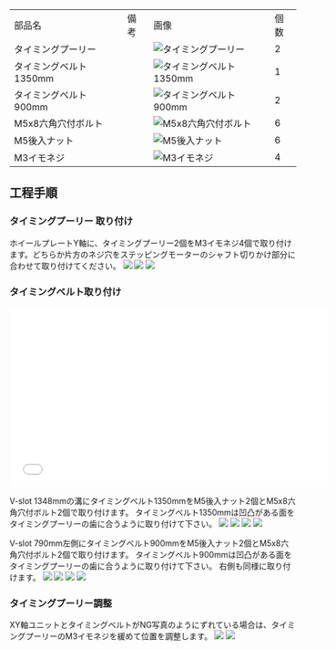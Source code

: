 <table class="packing-list">
    <tbody>
        <tr>
            <td>部品名</td>
            <td>備考</td>
            <td class="packing-img">画像</td>
            <td>個数</td>
        </tr>
        <tr>
            <td>タイミングプーリー</td>
            <td></td>
            <td><img src="images/019/packing/030.jpg" alt="タイミングプーリー"/></td>
            <td>2</td>
        </tr>
        <tr>
            <td>タイミングベルト1350mm</td>
            <td></td>
            <td><img src="images/019/packing/031.jpg" alt="タイミングベルト1350mm"/></td>
            <td>1</td>
        </tr>
        <tr>
            <td>タイミングベルト900mm</td>
            <td></td>
            <td><img src="images/019/packing/032.jpg" alt="タイミングベルト900mm"/></td>
            <td>2</td>
        </tr>
        <tr>
            <td>M5x8六角穴付ボルト</td>
            <td></td>
            <td><img src="images/019/packing/144.jpg" alt="M5x8六角穴付ボルト"/></td>
            <td>6</td>
        </tr>
        <tr>
            <td>M5後入ナット</td>
            <td></td>
            <td><img src="images/019/packing/139.jpg" alt="M5後入ナット"/></td>
            <td>6</td>
        </tr>
        <tr>
            <td>M3イモネジ</td>
            <td></td>
            <td><img src="images/019/packing/203.jpg" alt="M3イモネジ"/></td>
            <td>4</td>
        </tr>
    </tbody>
</table>

## 工程手順

### タイミングプーリー 取り付け

ホイールプレートY軸に、タイミングプーリー2個をM3イモネジ4個で取り付けます。どちらか片方のネジ穴をステッピングモーターのシャフト切りかけ部分に合わせて取り付けてください。
<img src="images/019/000.jpg"/>
<img src="images/019/001.jpg"/>
<img src="images/019/002.jpg"/>

### タイミングベルト取り付け

<iframe allowfullscreen="" frameborder="0" height="315" src="//www.youtube-nocookie.com/embed/O227nCrA0uE" width="560">
</iframe>

V-slot 1348mmの溝にタイミングベルト1350mmをM5後入ナット2個とM5x8六角穴付ボルト2個で取り付けます。
タイミングベルト1350mmは凹凸がある面をタイミングプーリーの歯に合うように取り付けて下さい。
<img src="images/019/003.jpg"/>
<img src="images/019/004.jpg"/>
<img src="images/019/005.jpg"/>
<img src="images/019/006.jpg"/>

V-slot 790mm左側にタイミングベルト900mmをM5後入ナット2個とM5x8六角穴付ボルト2個で取り付けます。
タイミングベルト900mmは凹凸がある面をタイミングプーリーの歯に合うように取り付けて下さい。
右側も同様に取り付けます。
<img src="images/019/007.jpg"/>
<img src="images/019/008.jpg"/>
<img src="images/019/009.JPG"/>
<img src="images/019/010.jpg"/>

### タイミングプーリー調整

XY軸ユニットとタイミングベルトがNG写真のようにずれている場合は、タイミングプーリーのM3イモネジを緩めて位置を調整します。
<img src="images/019/011.jpg"/>
<img src="images/019/012.jpg"/>